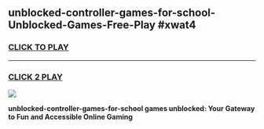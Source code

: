 
## unblocked-controller-games-for-school-Unblocked-Games-Free-Play #xwat4
<h3>
<a href="https://us.freeplayer.one?title=unblocked-controller-games-for-school&ref=9M">CLICK TO PLAY</a></h3>
<hr>

<h3>
<a href="https://us.freeplayer.one?title=unblocked-controller-games-for-school&ref=9M">CLICK 2 PLAY</a>
  
</h3>

<a href="https://us.freeplayer.one?title=unblocked-controller-games-for-school&ref=9M"><img src="https://clearcache.store/games.png"></a>


**unblocked-controller-games-for-school games unblocked: Your Gateway to Fun and Accessible Online Gaming**
